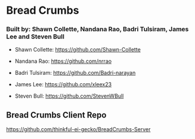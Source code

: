 # Bread Crumbs

### Built by: Shawn Collette, Nandana Rao, Badri Tulsiram, James Lee and Steven Bull

- Shawn Collette: https://github.com/Shawn-Collette

- Nandana Rao: https://github.com/nrrao

- Badri Tulsiram: https://github.com/Badri-narayan

- James Lee: https://github.com/xleex23

- Steven Bull: https://github.com/StevenWBull

## Bread Crumbs Client Repo

https://github.com/thinkful-ei-gecko/BreadCrumbs-Server
